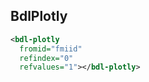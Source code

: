 ## BdlPlotly

```xml
<bdl-plotly
  fromid="fmiid"
  refindex="0"
  refvalues="1"></bdl-plotly>
```

<bdl-plotly
  fromid="fmiid"
  refindex="0"
  refvalues="1"></bdl-plotly>
